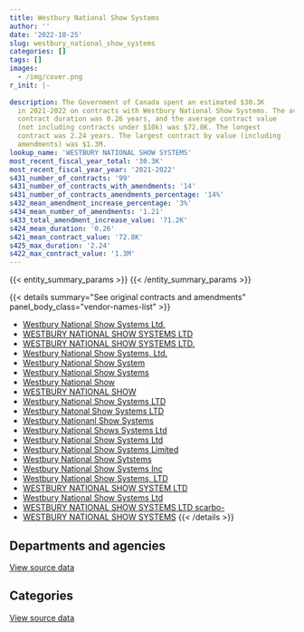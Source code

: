 ```yaml
---
title: Westbury National Show Systems
author: ''
date: '2022-10-25'
slug: westbury_national_show_systems
categories: []
tags: []
images:
  - /img/cover.png
r_init: |-
  
description: The Government of Canada spent an estimated $30.3K
  in 2021-2022 on contracts with Westbury National Show Systems. The average
  contract duration was 0.26 years, and the average contract value
  (not including contracts under $10k) was $72.8K. The longest
  contract was 2.24 years. The largest contract by value (including
  amendments) was $1.3M.
lookup_name: 'WESTBURY NATIONAL SHOW SYSTEMS'
most_recent_fiscal_year_total: '30.3K'
most_recent_fiscal_year_year: '2021-2022'
s431_number_of_contracts: '99'
s431_number_of_contracts_with_amendments: '14'
s431_number_of_contracts_amendments_percentage: '14%'
s432_mean_amendment_increase_percentage: '3%'
s434_mean_number_of_amendments: '1.21'
s433_total_amendment_increase_value: '71.2K'
s424_mean_duration: '0.26'
s421_mean_contract_value: '72.8K'
s425_max_duration: '2.24'
s422_max_contract_value: '1.3M'
---
```


<script src="/rmarkdown-libs/htmlwidgets/htmlwidgets.js"></script>
<link href="/rmarkdown-libs/datatables-css/datatables-crosstalk.css" rel="stylesheet" />
<script src="/rmarkdown-libs/datatables-binding/datatables.js"></script>
<script src="/rmarkdown-libs/jquery/jquery-3.6.0.min.js"></script>
<link href="/rmarkdown-libs/dt-core-bootstrap/css/dataTables.bootstrap.min.css" rel="stylesheet" />
<link href="/rmarkdown-libs/dt-core-bootstrap/css/dataTables.bootstrap.extra.css" rel="stylesheet" />
<script src="/rmarkdown-libs/dt-core-bootstrap/js/jquery.dataTables.min.js"></script>
<script src="/rmarkdown-libs/dt-core-bootstrap/js/dataTables.bootstrap.min.js"></script>
<link href="/rmarkdown-libs/crosstalk/css/crosstalk.min.css" rel="stylesheet" />
<script src="/rmarkdown-libs/crosstalk/js/crosstalk.min.js"></script>
<script src="/rmarkdown-libs/htmlwidgets/htmlwidgets.js"></script>
<link href="/rmarkdown-libs/datatables-css/datatables-crosstalk.css" rel="stylesheet" />
<script src="/rmarkdown-libs/datatables-binding/datatables.js"></script>
<script src="/rmarkdown-libs/jquery/jquery-3.6.0.min.js"></script>
<link href="/rmarkdown-libs/dt-core-bootstrap/css/dataTables.bootstrap.min.css" rel="stylesheet" />
<link href="/rmarkdown-libs/dt-core-bootstrap/css/dataTables.bootstrap.extra.css" rel="stylesheet" />
<script src="/rmarkdown-libs/dt-core-bootstrap/js/jquery.dataTables.min.js"></script>
<script src="/rmarkdown-libs/dt-core-bootstrap/js/dataTables.bootstrap.min.js"></script>
<link href="/rmarkdown-libs/crosstalk/css/crosstalk.min.css" rel="stylesheet" />
<script src="/rmarkdown-libs/crosstalk/js/crosstalk.min.js"></script>

{{< entity_summary_params >}}
{{< /entity_summary_params >}}

{{< details summary="See original contracts and amendments" panel_body_class="vendor-names-list" >}}
- [Westbury National Show Systems Ltd.](https://search.open.canada.ca/en/ct/?sort=contract_value_f%20desc&page=1&search_text=%22Westbury%20National%20Show%20Systems%20Ltd.%22)
- [WESTBURY NATIONAL SHOW SYSTEMS LTD](https://search.open.canada.ca/en/ct/?sort=contract_value_f%20desc&page=1&search_text=%22WESTBURY%20NATIONAL%20SHOW%20SYSTEMS%20LTD%22)
- [WESTBURY NATIONAL SHOW SYSTEMS LTD.](https://search.open.canada.ca/en/ct/?sort=contract_value_f%20desc&page=1&search_text=%22WESTBURY%20NATIONAL%20SHOW%20SYSTEMS%20LTD.%22)
- [Westbury National Show Systems, Ltd.](https://search.open.canada.ca/en/ct/?sort=contract_value_f%20desc&page=1&search_text=%22Westbury%20National%20Show%20Systems%2c%20Ltd.%22)
- [Westbury National Show System](https://search.open.canada.ca/en/ct/?sort=contract_value_f%20desc&page=1&search_text=%22Westbury%20National%20Show%20System%22)
- [Westbury National Show Systems](https://search.open.canada.ca/en/ct/?sort=contract_value_f%20desc&page=1&search_text=%22Westbury%20National%20Show%20Systems%22)
- [Westbury National Show](https://search.open.canada.ca/en/ct/?sort=contract_value_f%20desc&page=1&search_text=%22Westbury%20National%20Show%22)
- [WESTBURY NATIONAL SHOW](https://search.open.canada.ca/en/ct/?sort=contract_value_f%20desc&page=1&search_text=%22WESTBURY%20NATIONAL%20SHOW%22)
- [Westbury National Show Systems LTD](https://search.open.canada.ca/en/ct/?sort=contract_value_f%20desc&page=1&search_text=%22Westbury%20National%20Show%20Systems%20LTD%22)
- [Westbury Natonal Show Systems LTD](https://search.open.canada.ca/en/ct/?sort=contract_value_f%20desc&page=1&search_text=%22Westbury%20Natonal%20Show%20Systems%20LTD%22)
- [Westbury Nationanl Show Systems](https://search.open.canada.ca/en/ct/?sort=contract_value_f%20desc&page=1&search_text=%22Westbury%20Nationanl%20Show%20Systems%22)
- [Westbury National Shows Systems Ltd](https://search.open.canada.ca/en/ct/?sort=contract_value_f%20desc&page=1&search_text=%22Westbury%20National%20Shows%20Systems%20Ltd%22)
- [Westbury National Show Systems Ltd](https://search.open.canada.ca/en/ct/?sort=contract_value_f%20desc&page=1&search_text=%22Westbury%20National%20Show%20Systems%20%20Ltd%22)
- [Westbury National Show Systems Limited](https://search.open.canada.ca/en/ct/?sort=contract_value_f%20desc&page=1&search_text=%22Westbury%20National%20Show%20Systems%20Limited%22)
- [Westbury National Show Sytstems](https://search.open.canada.ca/en/ct/?sort=contract_value_f%20desc&page=1&search_text=%22Westbury%20National%20Show%20Sytstems%22)
- [Westbury National Show Systems Inc](https://search.open.canada.ca/en/ct/?sort=contract_value_f%20desc&page=1&search_text=%22Westbury%20National%20Show%20Systems%20Inc%22)
- [Westbury National Show Systems, LTD](https://search.open.canada.ca/en/ct/?sort=contract_value_f%20desc&page=1&search_text=%22Westbury%20National%20Show%20Systems%2c%20LTD%22)
- [WESTBURY NATIONAL SHOW SYSTEM LTD](https://search.open.canada.ca/en/ct/?sort=contract_value_f%20desc&page=1&search_text=%22WESTBURY%20NATIONAL%20SHOW%20SYSTEM%20LTD%22)
- [Westbury National Show Systems Ltd](https://search.open.canada.ca/en/ct/?sort=contract_value_f%20desc&page=1&search_text=%22Westbury%20National%20Show%20Systems%20Ltd%22)
- [WESTBURY NATIONAL SHOW SYSTEMS LTD scarbo-](https://search.open.canada.ca/en/ct/?sort=contract_value_f%20desc&page=1&search_text=%22WESTBURY%20NATIONAL%20SHOW%20SYSTEMS%20LTD%20scarbo-%22)
- [WESTBURY NATIONAL SHOW SYSTEMS](https://search.open.canada.ca/en/ct/?sort=contract_value_f%20desc&page=1&search_text=%22WESTBURY%20NATIONAL%20SHOW%20SYSTEMS%22)
{{< /details >}}

## Departments and agencies

<div id="htmlwidget-1" style="width:100%;height:auto;" class="datatables html-widget"></div>
<script type="application/json" data-for="htmlwidget-1">{"x":{"style":"bootstrap","filter":"none","vertical":false,"data":[["<a href=\"/departments/atssc-scdata/\">Administrative Tribunals Support Service of Canada<\/a>","<a href=\"/departments/csps-efpc/\">Canada School of Public Service<\/a>","<a href=\"/departments/cta-otc/\">Canadian Transportation Agency<\/a>","<a href=\"/departments/dfatd-maecd/\">Global Affairs Canada<\/a>","<a href=\"/departments/dnd-mdn/\">National Defence<\/a>","<a href=\"/departments/hc-sc/\">Health Canada<\/a>","<a href=\"/departments/nrc-cnrc/\">National Research Council Canada<\/a>","<a href=\"/departments/pch/\">Canadian Heritage<\/a>","<a href=\"/departments/pwgsc-tpsgc/\">Public Services and Procurement Canada<\/a>","<a href=\"/departments/rcmp-grc/\">Royal Canadian Mounted Police<\/a>","<a href=\"/departments/ssc-spc/\">Shared Services Canada<\/a>","<a href=\"/departments/statcan/\">Statistics Canada<\/a>","<a href=\"/departments/tbs-sct/\">Treasury Board of Canada Secretariat<\/a>"],[29582.39,14481.58,12427.18,121557.86,1588037.26,73767.91,63627.46,null,661585.44,null,22265.14,23751.38,48535.81],[357204.24,null,null,153264.54,867999.99,9666.93,21465.64,13485.42,624729.86,11132.57,44530.28,34807.93,20719.34],[336076.92,null,null,37880.82,507.83,136542.47,null,null,null,null,11327.14,null,null],[30286.74,null,null,null,null,null,null,null,null,null,null,null,null]],"container":"<table class=\"table table-striped table-hover row-border order-column display\">\n  <thead>\n    <tr>\n      <th>Department<\/th>\n      <th>2018-2019<\/th>\n      <th>2019-2020<\/th>\n      <th>2020-2021<\/th>\n      <th>2021-2022<\/th>\n    <\/tr>\n  <\/thead>\n<\/table>","options":{"order":[[4,"desc"]],"pageLength":10,"autoWidth":true,"columnDefs":[{"targets":1,"render":"function(data, type, row, meta) {\n    return type !== 'display' ? data : DTWidget.formatCurrency(data, \"$\", 2, 3, \",\", \".\", true, null);\n  }"},{"targets":2,"render":"function(data, type, row, meta) {\n    return type !== 'display' ? data : DTWidget.formatCurrency(data, \"$\", 2, 3, \",\", \".\", true, null);\n  }"},{"targets":3,"render":"function(data, type, row, meta) {\n    return type !== 'display' ? data : DTWidget.formatCurrency(data, \"$\", 2, 3, \",\", \".\", true, null);\n  }"},{"targets":4,"render":"function(data, type, row, meta) {\n    return type !== 'display' ? data : DTWidget.formatCurrency(data, \"$\", 2, 3, \",\", \".\", true, null);\n  }"},{"width":"16%","targets":[1,2,3,4]},{"className":"dt-right","targets":[1,2,3,4]}],"orderClasses":false}},"evals":["options.columnDefs.0.render","options.columnDefs.1.render","options.columnDefs.2.render","options.columnDefs.3.render"],"jsHooks":[]}</script>
<p class="text-right">
<a href="https://github.com/GoC-Spending/contracts-data/tree/main/data/out/vendors/westbury_national_show_systems/summary_by_fiscal_year_by_department.csv" class="source-data-link btn btn-link">View source data</a>
</p>

## Categories

<div id="htmlwidget-2" style="width:100%;height:auto;" class="datatables html-widget"></div>
<script type="application/json" data-for="htmlwidget-2">{"x":{"style":"bootstrap","filter":"none","vertical":false,"data":[["<a href=\"/categories/facilities_and_construction/\">Facilities and construction<\/a>","<a href=\"/categories/office_management/\">Office management<\/a>","<a href=\"/categories/defence/\">Defence<\/a>","<a href=\"/categories/professional_services/\">Professional services<\/a>","<a href=\"/categories/information_technology/\">Information technology<\/a>","<a href=\"/categories/industrial_products_and_services/\">Industrial products and services<\/a>"],[null,null,1588037.26,49149.35,743057.6,279375.21],[24617.99,null,852247.79,null,610979.57,671161.38],[null,12880.75,507.83,null,508946.6,null],[null,null,null,null,30286.74,null]],"container":"<table class=\"table table-striped table-hover row-border order-column display\">\n  <thead>\n    <tr>\n      <th>Category<\/th>\n      <th>2018-2019<\/th>\n      <th>2019-2020<\/th>\n      <th>2020-2021<\/th>\n      <th>2021-2022<\/th>\n    <\/tr>\n  <\/thead>\n<\/table>","options":{"order":[[4,"desc"]],"dom":"t","pageLength":30,"autoWidth":true,"columnDefs":[{"targets":1,"render":"function(data, type, row, meta) {\n    return type !== 'display' ? data : DTWidget.formatCurrency(data, \"$\", 2, 3, \",\", \".\", true, null);\n  }"},{"targets":2,"render":"function(data, type, row, meta) {\n    return type !== 'display' ? data : DTWidget.formatCurrency(data, \"$\", 2, 3, \",\", \".\", true, null);\n  }"},{"targets":3,"render":"function(data, type, row, meta) {\n    return type !== 'display' ? data : DTWidget.formatCurrency(data, \"$\", 2, 3, \",\", \".\", true, null);\n  }"},{"targets":4,"render":"function(data, type, row, meta) {\n    return type !== 'display' ? data : DTWidget.formatCurrency(data, \"$\", 2, 3, \",\", \".\", true, null);\n  }"},{"width":"16%","targets":[1,2,3,4]},{"className":"dt-right","targets":[1,2,3,4]}],"orderClasses":false,"lengthMenu":[10,25,30,50,100]}},"evals":["options.columnDefs.0.render","options.columnDefs.1.render","options.columnDefs.2.render","options.columnDefs.3.render"],"jsHooks":[]}</script>
<p class="text-right">
<a href="https://github.com/GoC-Spending/contracts-data/tree/main/data/out/vendors/westbury_national_show_systems/summary_by_fiscal_year_by_category.csv" class="source-data-link btn btn-link">View source data</a>
</p>
